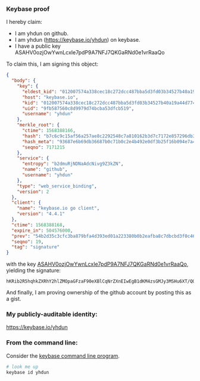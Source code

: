 ### Keybase proof

I hereby claim:

  * I am yhdun on github.
  * I am yhdun (https://keybase.io/yhdun) on keybase.
  * I have a public key ASAHV0ozjOwYwnLcxIe7pdP9A7NFJ7QKGaRNd0e1vrRaaQo

To claim this, I am signing this object:

```json
{
  "body": {
    "key": {
      "eldest_kid": "012007574a338cec18c272dcc487bba5d3fd03b34527b40a19a44d7747b5beb45a690a",
      "host": "keybase.io",
      "kid": "012007574a338cec18c272dcc487bba5d3fd03b34527b40a19a44d7747b5beb45a690a",
      "uid": "9fb587560c8d9979d74bcba53dfcb519",
      "username": "yhdun"
    },
    "merkle_root": {
      "ctime": 1568388166,
      "hash": "b7c6c9c15af56a257ae8c2292548c7a810162b3d7c7172e857296db3c8d8b7cd0f15b665cc41431304d8bd75e5cb15c65658b81bf02cf4693d28bd351826bcbe",
      "hash_meta": "93687e6b69db36687b0c71b0c2e4b492e0df3b25f16b094e7a4a0573ecd2298e",
      "seqno": 7171215
    },
    "service": {
      "entropy": "b2dmuRjNDNaAdcNivg9Z3kZN",
      "name": "github",
      "username": "yhdun"
    },
    "type": "web_service_binding",
    "version": 2
  },
  "client": {
    "name": "keybase.io go client",
    "version": "4.4.1"
  },
  "ctime": 1568388168,
  "expire_in": 504576000,
  "prev": "54b2d35c3cfc3ba879bfa4d393ed01a223380b0b2eafba8c7dbcbd3f0c461a31",
  "seqno": 19,
  "tag": "signature"
}
```

with the key [ASAHV0ozjOwYwnLcxIe7pdP9A7NFJ7QKGaRNd0e1vrRaaQo](https://keybase.io/yhdun), yielding the signature:

```
hKRib2R5hqhkZXRhY2hlZMOpaGFzaF90eXBlCqNrZXnEIwEgB1dKM4zsGMJy3MSHu6XT/QOzRSe0ChmkTXdHtb60WmkKp3BheWxvYWTESpcCE8QgVLLTXDz8O6h5v6TTk+0BoiM4Cwsur7qMfby9PwxGGjHEINqIEu/aZTA4+ZRXrXq+fP7n3DO7CqB6L8wh571k9suoAgHCo3NpZ8RA67xs2Or3VBcry2RTqo6tUDcoaYaYKpeTnWk+pKKEg4E7RJ7yGWmdkqt/+f9cQjV3Ch+CbdY9BGbEL55xcXhoDqhzaWdfdHlwZSCkaGFzaIKkdHlwZQildmFsdWXEIHyUW88e4QFJMj34Cd2i1UcwcVu2Ao4t0lFhcwDC/JGPo3RhZ80CAqd2ZXJzaW9uAQ==

```

And finally, I am proving ownership of the github account by posting this as a gist.

### My publicly-auditable identity:

https://keybase.io/yhdun

### From the command line:

Consider the [keybase command line program](https://keybase.io/download).

```bash
# look me up
keybase id yhdun
```
